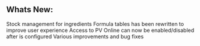 Whats New:
----------------------
Stock management for ingredients
Formula tables has been rewritten to improve user experience
Access to PV Online can now be enabled/disabled after is configured
Various improvements and bug fixes
